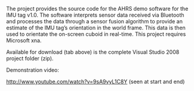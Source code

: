 The project provides the source code for the AHRS demo software for the IMU tag v1.0.  The software interprets sensor data received via Bluetooth and processes the data through a sensor fusion algorithm to provide an estimate of the IMU tag’s orientation in the world frame.  This data is then used to orientate the on-screen cuboid in real-time.  This project requires Microsoft xna.

Available for download (tab above) is the complete Visual Studio 2008 project folder (zip).

Demonstration video:

http://www.youtube.com/watch?v=9sA9vyL1C8Y (seen at start and end)